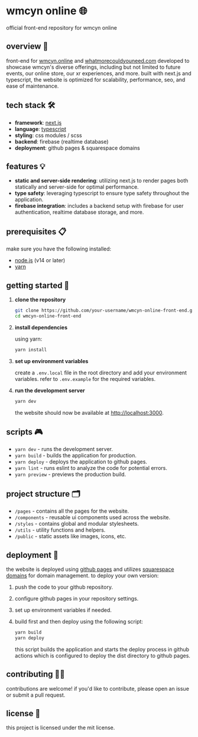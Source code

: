 # wmcyn online 🌐

official front-end repository for wmcyn online

## overview 🚀

front-end for [wmcyn.online](https://wmcyn.online/) and [whatmorecouldyouneed.com](https://whatmorecouldyouneed.com/) developed to showcase wmcyn's diverse offerings, including but not limited to future events, our online store, our xr experiences, and more. built with next.js and typescript, the website is optimized for scalability, performance, seo, and ease of maintenance.

## tech stack 🛠️

- **framework**: [next.js](https://nextjs.org/)
- **language**: [typescript](https://www.typescriptlang.org/)
- **styling**: css modules / scss
- **backend**: firebase (realtime database)
- **deployment**: github pages & squarespace domains

## features 💡

- **static and server-side rendering**: utilizing next.js to render pages both statically and server-side for optimal performance.
- **type safety**: leveraging typescript to ensure type safety throughout the application.
- **firebase integration**: includes a backend setup with firebase for user authentication, realtime database storage, and more.

## prerequisites 📋

make sure you have the following installed:

- [node.js](https://nodejs.org/) (v14 or later)
- [yarn](https://yarnpkg.com/)

## getting started 🏁

1. **clone the repository**

   ```bash
   git clone https://github.com/your-username/wmcyn-online-front-end.git
   cd wmcyn-online-front-end
   ```

2. **install dependencies**

   using yarn:

   ```bash
   yarn install
   ```

3. **set up environment variables**

   create a `.env.local` file in the root directory and add your environment variables. refer to `.env.example` for the required variables.

4. **run the development server**

   ```bash
   yarn dev
   ```

   the website should now be available at [http://localhost:3000](http://localhost:3000).

## scripts 🎮

- `yarn dev` - runs the development server.
- `yarn build` - builds the application for production.
- `yarn deploy` - deploys the application to github pages.
- `yarn lint` - runs eslint to analyze the code for potential errors.
- `yarn preview` - previews the production build.

## project structure 🗂️

- `/pages` - contains all the pages for the website.
- `/components` - reusable ui components used across the website.
- `/styles` - contains global and modular stylesheets.
- `/utils` - utility functions and helpers.
- `/public` - static assets like images, icons, etc.

## deployment 🚀

the website is deployed using [github pages](https://pages.github.com/) and utilizes [squarespace domains](https://www.squarespace.com/domains) for domain management. to deploy your own version:

1. push the code to your github repository.
2. configure github pages in your repository settings.
3. set up environment variables if needed.
4. build first and then deploy using the following script:

   ```bash
   yarn build
   yarn deploy
   ```

    this script builds the application and starts the deploy process in github actions which is configured to deploy the dist directory to github pages.

## contributing 🤝🏽

contributions are welcome! if you'd like to contribute, please open an issue or submit a pull request.

## license 📜

this project is licensed under the mit license.
